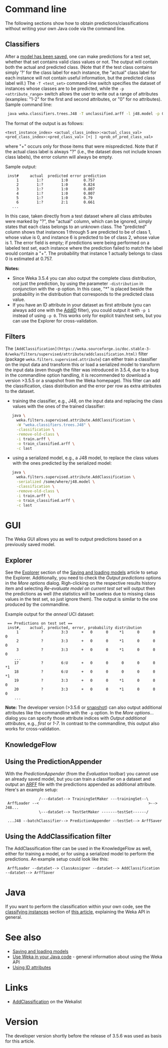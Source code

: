 

# Command line
The following sections show how to obtain predictions/classifications without writing your own Java code via the command line.

## Classifiers
After a [model has been saved](saving_and_loading_models.md), one can make predictions for a test set, whether that set contains valid class values or not. The output will contain both the actual and predicted class. (Note that if the test class contains simply '?' for the class label for each instance, the "actual" class label for each instance will not contain useful information, but the predicted class label will.) The `-T <test_set>` command-line switch specifies the dataset of instances whose classes are to be predicted, while the `-p <attribute_range>` switch allows the user to write out a range of attributes (examples: "1-2" for the first and second attributes, or "0" for no attributes). Sample command line:


```bash
 java weka.classifiers.trees.J48 -T unclassified.arff -l j48.model -p 0
```

The format of the output is as follows:


```text
<test_instance_index> <actual_class_index>:<actual_class_val> <pred_class_index>:<pred_class_val> [+| ] <prob_of_pred_class_val>
```

where "+" occurs only for those items that were mispredicted. Note that if the actual class label is always "?" (i.e., the dataset does not include known class labels), the error column will always be empty.

Sample output:

```text
 inst#     actual  predicted error prediction
     1        1:?        1:0       0.757 
     2        1:?        1:0       0.824 
     3        1:?        1:0       0.807 
     4        1:?        1:0       0.807 
     5        1:?        1:0       0.79 
     6        1:?        2:1       0.661 
   ...
```

In this case, taken directly from a test dataset where all class attributes were marked by "?", the "actual" column, which can be ignored, simply states that each class belongs to an unknown class. The "predicted" column shows that instances 1 through 5 are predicted to be of class 1, whose value is 0, and instance 6 is predicted to be of class 2, whose value is 1. The error field is empty; if predictions were being performed on a labeled test set, each instance where the prediction failed to match the label would contain a "+". The probability that instance 1 actually belongs to class 0 is estimated at 0.757.

**Notes:**

* Since Weka 3.5.4 you can also output the complete class distribution, not just the prediction, by using the parameter `-distribution` in conjunction with the -p option. In this case, "*" is placed beside the probability in the distribution that corresponds to the predicted class value.
* If you have an ID attribute in your dataset as first attribute (you can always add one with the [AddID](https://weka.sourceforge.io/doc.stable-3-8/weka/filters/unsupervised/attribute/AddID.html) filter), you could output it with `-p 1` instead of using `-p 0`. This works only for explicit train/test sets, but you can use the Explorer for cross-validation.

## Filters
The `[AddClassification](https://weka.sourceforge.io/doc.stable-3-8/weka/filters/supervised/attribute/addclassification.html)` filter (package `weka.filters.supervised.attribute`) can either train a classifier on the input data and transform this or load a serialized model to transform the input data (even though the filter was introduced in 3.5.4, due to a bug in the commandline option handling, it is recommended to download a version >3.5.5 or a snapshot from the Weka homepage).
This filter can add the classification, class distribution and the error per row as extra attributes to the dataset.

* training the classifier, e.g., J48, on the input data and replacing the class values with the ones of the trained classifier:

```bash
   java \
     weka.filters.supervised.attribute.AddClassification \
     -W "weka.classifiers.trees.J48" \
     -classification \
     -remove-old-class \
     -i train.arff \
     -o train_classified.arff \
     -c last
```
* using a serialized model, e.g., a J48 model, to replace the class values with the ones predicted by the serialized model:

```bash
   java \
     weka.filters.supervised.attribute.AddClassification \
     -serialized /some/where/j48.model \
     -classification \
     -remove-old-class \
     -i train.arff \
     -o train_classified.arff \
     -c last
```

# GUI
The Weka GUI allows you as well to output predictions based on a previously saved model.

## Explorer
See the [Explorer](saving_and_loading_models#explorer.md) section of the [Saving and loading models](saving_and_loading_models.md) article to setup the Explorer. Additionally, you need to check the *Output predictions* options in the *More options* dialog. Righ-clicking on the respective results history item and selecting *Re-evaluate model on current test set* will output then the predictions as well (the statistics will be useless due to missing class values in the test set, so just ignore them). The output is similar to the one produced by the commandline.

Example output for the *anneal* UCI dataset:

```text
 == Predictions on test set ==
 inst#,    actual, predicted, error, probability distribution
     1          ?        3:3      +   0      0     *1      0      0      0    
     2          ?        3:3      +   0      0     *1      0      0      0    
     3          ?        3:3      +   0      0     *1      0      0      0    
    ...
    17          ?        6:U      +   0      0      0      0      0     *1    
    18          ?        6:U      +   0      0      0      0      0     *1    
    19          ?        3:3      +   0      0     *1      0      0      0    
    20          ?        3:3      +   0      0     *1      0      0      0    
    ...
```
**Note:** The developer version (>3.5.6 or [snapshot](snapshots.md)) can also output additional attributes like the commandline with the `-p` option. In the *More options...* dialog you can specify those attribute indices with *Output additional attributes*, e.g., *first* or *1-7*. In contrast to the commandline, this output also works for cross-validation.

## KnowledgeFlow
## Using the PredictionAppender
With the *PredictionAppender* (from the *Evaluation* toolbar) you cannot use an already saved model, but you can train a classifier on a dataset and output an [ARFF](formats_and_processing/arff.md) file with the predictions appended as additional attribute. Here's an example setup:

```text
               /---dataSet--> TrainingSetMaker ---trainingSet--\
 ArffLoader --<                                                 >--> J48...
               \---dataSet--> TestSetMaker -------testSet------/
 
 ...J48 --batchClassifier--> PredictionAppender --testSet--> ArffSaver
```

## Using the AddClassification filter
The AddClassification filter can be used in the KnowledgeFlow as well, either for training a model, or for using a serialized model to perform the predictions. An example setup could look like this:

```text
 ArffLoader --dataSet--> ClassAssigner --dataSet--> AddClassification --dataSet--> ArffSaver
```

# Java
If you want to perform the classification within your own code, see the [classifying instances](use_weka_in_your_java_code.md#classifying-instances) section of [this article](use_weka_in_your_java_code.md), explaining the Weka API in general.

# See also
* [Saving and loading models](saving_and_loading_models.md)
* [Use Weka in your Java code](use_weka_in_your_java_code.md) - general information about using the Weka API
* [Using ID attributes](troubleshooting.md#instance-id)

# Links
* [AddClassification](https://list.waikato.ac.nz/pipermail/wekalist/2007-April/009904.html) on the Wekalist

# Version
The developer version shortly before the release of 3.5.6 was used as basis for this article.
